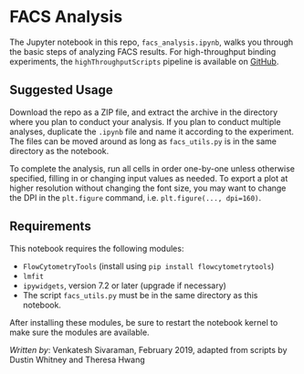 # FACS Analysis

The Jupyter notebook in this repo, `facs_analysis.ipynb`, walks you through the basic steps of analyzing FACS results. For high-throughput binding experiments, the `highThroughputScripts` pipeline is available on [GitHub](https://github.com/KeatingLab/highThroughputScripts/tree/vs_optimization).

## Suggested Usage

Download the repo as a ZIP file, and extract the archive in the directory where you plan to conduct your analysis. If you plan to conduct multiple analyses, duplicate the `.ipynb` file and name it according to the experiment. The files can be moved around as long as `facs_utils.py` is in the same directory as the notebook.

To complete the analysis, run all cells in order one-by-one unless otherwise specified, filling in or changing input values as needed. To export a plot at higher resolution without changing the font size, you may want to change the DPI in the `plt.figure` command, i.e. `plt.figure(..., dpi=160)`.

## Requirements

This notebook requires the following modules:

* `FlowCytometryTools` (install using `pip install flowcytometrytools`)
* `lmfit`
* `ipywidgets`, version 7.2 or later (upgrade if necessary)
* The script `facs_utils.py` must be in the same directory as this notebook.

After installing these modules, be sure to restart the notebook kernel to make sure the modules are available.

*Written by*: Venkatesh Sivaraman, February 2019, adapted from scripts by Dustin Whitney and Theresa Hwang
